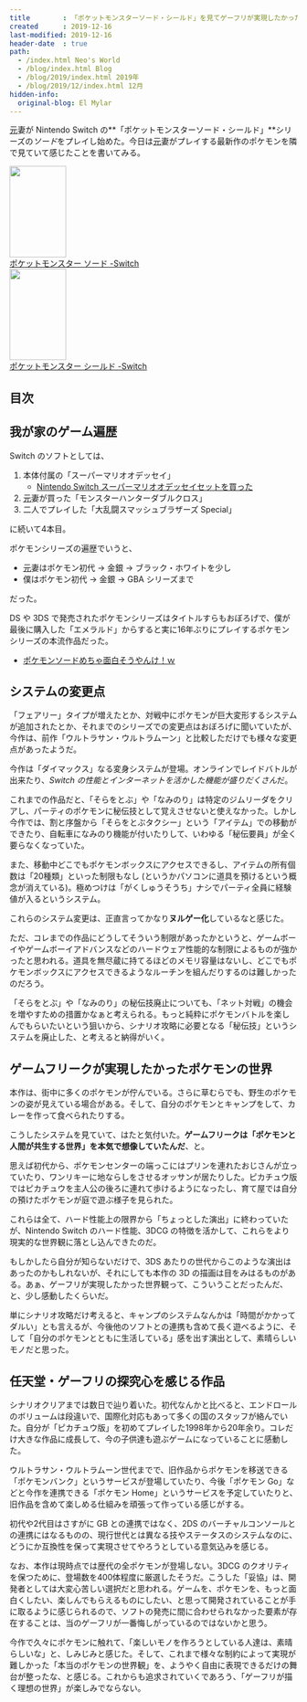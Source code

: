 ```yaml
---
title        : 「ポケットモンスターソード・シールド」を見てゲーフリが実現したかったことを感じた
created      : 2019-12-16
last-modified: 2019-12-16
header-date  : true
path:
  - /index.html Neo's World
  - /blog/index.html Blog
  - /blog/2019/index.html 2019年
  - /blog/2019/12/index.html 12月
hidden-info:
  original-blog: El Mylar
---
```


<ins datetime="2021-03-26T00:00Z">元</ins>妻が Nintendo Switch の**「ポケットモンスターソード・シールド」**シリーズの*ソード*をプレイし始めた。今日は<ins datetime="2021-03-26T00:00Z">元</ins>妻がプレイする最新作のポケモンを隣で見ていて感じたことを書いてみる。

<div class="ad-amazon">
  <div class="ad-amazon-image">
    <a href="https://www.amazon.co.jp/dp/B07V3KK93X?tag=neos21-22&amp;linkCode=osi&amp;th=1&amp;psc=1">
      <img src="https://m.media-amazon.com/images/I/51fKzkhHtiL._SL160_.jpg" width="99" height="160">
    </a>
  </div>
  <div class="ad-amazon-info">
    <div class="ad-amazon-title">
      <a href="https://www.amazon.co.jp/dp/B07V3KK93X?tag=neos21-22&amp;linkCode=osi&amp;th=1&amp;psc=1">ポケットモンスター ソード -Switch</a>
    </div>
  </div>
</div>

<div class="ad-amazon">
  <div class="ad-amazon-image">
    <a href="https://www.amazon.co.jp/dp/B07V6QMYCK?tag=neos21-22&amp;linkCode=osi&amp;th=1&amp;psc=1">
      <img src="https://m.media-amazon.com/images/I/51g3JOrmUEL._SL160_.jpg" width="99" height="160">
    </a>
  </div>
  <div class="ad-amazon-info">
    <div class="ad-amazon-title">
      <a href="https://www.amazon.co.jp/dp/B07V6QMYCK?tag=neos21-22&amp;linkCode=osi&amp;th=1&amp;psc=1">ポケットモンスター シールド -Switch</a>
    </div>
  </div>
</div>

## 目次

## 我が家のゲーム遍歴

Switch のソフトとしては、

1. 本体付属の「スーパーマリオオデッセイ」
    - [Nintendo Switch スーパーマリオオデッセイセットを買った](/blog/2017/10/30-01.html)
2. <ins datetime="2021-03-26T00:00Z">元</ins>妻が買った「モンスターハンターダブルクロス」
3. 二人でプレイした「大乱闘スマッシュブラザーズ Special」

に続いて4本目。

ポケモンシリーズの遍歴でいうと、

- <ins datetime="2021-03-26T00:00Z">元</ins>妻はポケモン初代 → 金銀 → ブラック・ホワイトを少し
- 僕はポケモン初代 → 金銀 → GBA シリーズまで

だった。

DS や 3DS で発売されたポケモンシリーズはタイトルすらもおぼろげで、僕が最後に購入した「エメラルド」からすると実に16年ぶりにプレイするポケモンシリーズの本流作品だった。

- [ポケモンソードめちゃ面白そうやんけ！ｗ](https://www.instagram.com/p/B5qDwjWJzoh/)

## システムの変更点

「フェアリー」タイプが増えたとか、対戦中にポケモンが巨大変形するシステムが追加されたとか、それまでのシリーズでの変更点はおぼろげに聞いていたが、今作は、前作「ウルトラサン・ウルトラムーン」と比較しただけでも様々な変更点があったようだ。

今作は「ダイマックス」なる変身システムが登場。オンラインでレイドバトルが出来たり、*Switch の性能とインターネットを活かした機能が盛りだくさん*だ。

これまでの作品だと、「そらをとぶ」や「なみのり」は特定のジムリーダをクリアし、パーティのポケモンに秘伝技として覚えさせないと使えなかった。しかし今作では、割と序盤から「そらをとぶタクシー」という「アイテム」での移動ができたり、自転車になみのり機能が付いたりして、いわゆる「秘伝要員」が全く要らなくなっていた。

また、移動中どこでもポケモンボックスにアクセスできるし、アイテムの所有個数は「20種類」といった制限もなし (というかパソコンに道具を預けるという概念が消えている)。極めつけは「がくしゅうそうち」ナシでパーティ全員に経験値が入るというシステム。

これらのシステム変更は、正直言ってかなり**ヌルゲー化**しているなと感じた。

ただ、コレまでの作品にどうしてそういう制限があったかというと、ゲームボーイやゲームボーイアドバンスなどのハードウェア性能的な制限によるものが強かったと思われる。道具を無尽蔵に持てるほどのメモリ容量はないし、どこでもポケモンボックスにアクセスできるようなルーチンを組んだりするのは難しかったのだろう。

「そらをとぶ」や「なみのり」の秘伝技廃止についても、「ネット対戦」の機会を増やすための措置かなぁと考えられる。もっと純粋にポケモンバトルを楽しんでもらいたいという狙いから、シナリオ攻略に必要となる「秘伝技」というシステムを廃止した、と考えると納得がいく。

## ゲームフリークが実現したかったポケモンの世界

本作は、街中に多くのポケモンが佇んでいる。さらに草むらでも、野生のポケモンの姿が見えている場合がある。そして、自分のポケモンとキャンプをして、カレーを作って食べられたりする。

こうしたシステムを見ていて、はたと気付いた。**ゲームフリークは「ポケモンと人間が共生する世界」を本気で想像していたんだ**、と。

思えば初代から、ポケモンセンターの端っこにはプリンを連れたおじさんが立っていたり、ワンリキーに地ならしをさせるオッサンが居たりした。ピカチュウ版ではピカチュウを主人公の後ろに連れて歩けるようになったし、育て屋では自分の預けたポケモンが庭で遊ぶ様子を見られた。

これらは全て、ハード性能上の限界から「ちょっとした演出」に終わっていたが、Nintendo Switch のハード性能、3DCG の特徴を活かして、これらをより現実的な世界観に落とし込んできたのだ。

もしかしたら自分が知らないだけで、3DS あたりの世代からこのような演出はあったのかもしれないが、それにしても本作の 3D の描画は目をみはるものがある。あぁ、ゲーフリが実現したかった世界観って、こういうことだったんだ、と、少し感動したくらいだ。

単にシナリオ攻略だけ考えると、キャンプのシステムなんかは「時間がかかってダルい」とも言えるが、今後他のソフトとの連携も含めて長く遊べるように、そして「自分のポケモンとともに生活している」感を出す演出として、素晴らしいモノだと思った。

## 任天堂・ゲーフリの探究心を感じる作品

シナリオクリアまでは数日で辿り着いた。初代なんかと比べると、エンドロールのボリュームは段違いで、国際化対応もあって多くの国のスタッフが絡んでいた。自分が「ピカチュウ版」を初めてプレイした1998年から20年余り。コレだけ大きな作品に成長して、今の子供達も遊ぶゲームになっていることに感動した。

ウルトラサン・ウルトラムーン世代までで、旧作品からポケモンを移送できる「ポケモンバンク」というサービスが登場していたり、今後「ポケモン Go」などと今作を連携できる「ポケモン Home」というサービスを予定していたりと、旧作品を含めて楽しめる仕組みを頑張って作っている感じがする。

初代や2代目はさすがに GB との連携ではなく、2DS のバーチャルコンソールとの連携にはなるものの、現行世代とは異なる技やステータスのシステムなのに、どうにか互換性を保って実現させてやろうとしている意気込みを感じる。

なお、本作は現時点では歴代の全ポケモンが登場しない。3DCG のクオリティを保つために、登場数を400体程度に厳選したそうだ。こうした「妥協」は、開発者としては大変心苦しい選択だと思われる。ゲームを、ポケモンを、もっと面白くしたい、楽しんでもらえるものにしたい、と思って開発されていることが手に取るように感じられるので、ソフトの発売に間に合わせられなかった要素が存在することは、当のゲーフリが一番悔しがっているのではないかと思う。

今作で久々にポケモンに触れて、「楽しいモノを作ろうとしている人達は、素晴らしいな」と、しみじみと感じた。そして、これまで様々な制約によって実現が難しかった「本当のポケモンの世界観」を、ようやく自由に表現できるだけの舞台が整ったな、と感じる。これからも追求されていくであろう、「ゲーフリが描く理想の世界」が楽しみでならない。
